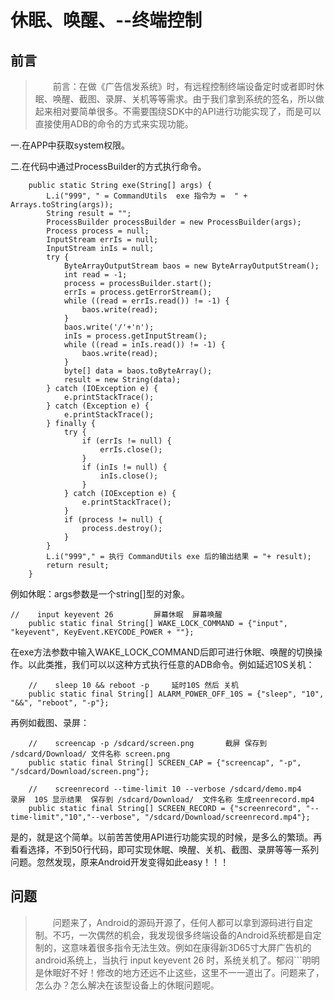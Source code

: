 #  休眠、唤醒、--终端控制

## 前言

>&emsp;&emsp;前言：在做《广告信发系统》时，有远程控制终端设备定时或者即时休眠、唤醒、截图、录屏、关机等等需求。由于我们拿到系统的签名，所以做起来相对要简单很多。不需要围绕SDK中的API进行功能实现了，而是可以直接使用ADB的命令的方式来实现功能。

一.在APP中获取system权限。


二.在代码中通过ProcessBuilder的方式执行命令。


        public static String exe(String[] args) {
            L.i("999", " = CommandUtils  exe 指令为 =  " + Arrays.toString(args));
            String result = "";
            ProcessBuilder processBuilder = new ProcessBuilder(args);
            Process process = null;
            InputStream errIs = null;
            InputStream inIs = null;
            try {
                ByteArrayOutputStream baos = new ByteArrayOutputStream();
                int read = -1;
                process = processBuilder.start();
                errIs = process.getErrorStream();
                while ((read = errIs.read()) != -1) {
                    baos.write(read);
                }
                baos.write('/'+'n');
                inIs = process.getInputStream();
                while ((read = inIs.read()) != -1) {
                    baos.write(read);
                }
                byte[] data = baos.toByteArray();
                result = new String(data);
            } catch (IOException e) {
                e.printStackTrace();
            } catch (Exception e) {
                e.printStackTrace();
            } finally {
                try {
                    if (errIs != null) {
                        errIs.close();
                    }
                    if (inIs != null) {
                        inIs.close();
                    }
                } catch (IOException e) {
                    e.printStackTrace();
                }
                if (process != null) {
                    process.destroy();
                }
            }
            L.i("999"," = 执行 CommandUtils exe 后的输出结果 = "+ result);
            return result;
        }
例如休眠：args参数是一个string[]型的对象。
    
    //    input keyevent 26         屏幕休眠  屏幕唤醒
        public static final String[] WAKE_LOCK_COMMAND = {"input", "keyevent", KeyEvent.KEYCODE_POWER + ""};
        
在exe方法参数中输入WAKE_LOCK_COMMAND后即可进行休眠、唤醒的切换操作。以此类推，我们可以以这种方式执行任意的ADB命令。例如延迟10S关机：

        //    sleep 10 && reboot -p     延时10S 然后 关机
        public static final String[] ALARM_POWER_OFF_10S = {"sleep", "10", "&&", "reboot", "-p"};
        
再例如截图、录屏：

        //    screencap -p /sdcard/screen.png       截屏 保存到 /sdcard/Download/ 文件名称 screen.png
        public static final String[] SCREEN_CAP = {"screencap", "-p", "/sdcard/Download/screen.png"};
   
        //    screenrecord --time-limit 10 --verbose /sdcard/demo.mp4       录屏  10S 显示结果  保存到 /sdcard/Download/  文件名称 生成reenrecord.mp4
        public static final String[] SCREEN_RECORD = {"screenrecord", "--time-limit","10","--verbose", "/sdcard/Download/screenrecord.mp4"};
        
是的，就是这个简单。以前苦苦使用API进行功能实现的时候，是多么的繁琐。再看看选择，不到50行代码，即可实现休眠、唤醒、关机、截图、录屏等等一系列问题。忽然发现，原来Android开发变得如此easy！！！



## 问题
>&emsp;&emsp;问题来了，Android的源码开源了，任何人都可以拿到源码进行自定制。不巧，一次偶然的机会，我发现很多终端设备的Android系统都是自定制的，这意味着很多指令无法生效。例如在康得新3D65寸大屏广告机的android系统上，当执行 input keyevent 26 时，系统关机了。郁闷```明明是休眠好不好！修改的地方还远不止这些，这里不一一道出了。问题来了，怎么办？怎么解决在该型设备上的休眠问题呢。
